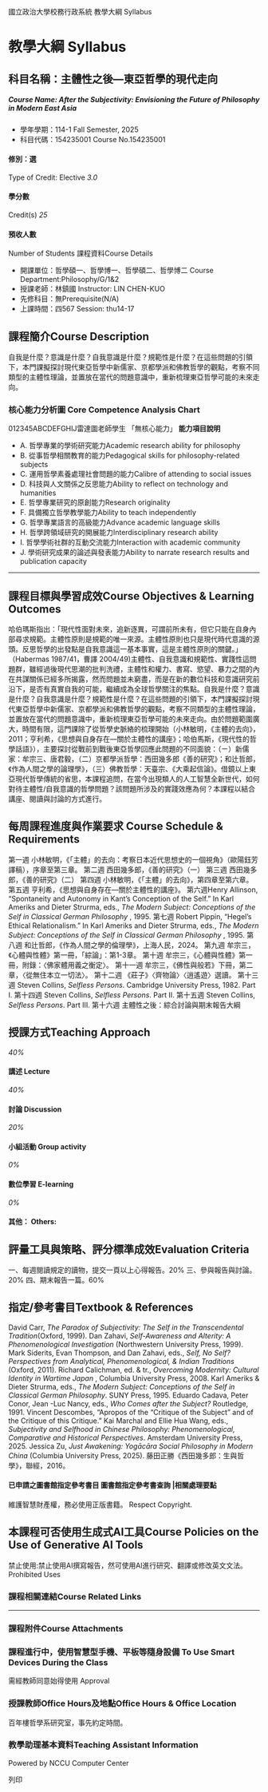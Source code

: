 國立政治大學校務行政系統 教學大綱 Syllabus
# 教學大綱 Syllabus
##  科目名稱：主體性之後—東亞哲學的現代走向
#####  Course Name: After the Subjectivity: Envisioning the Future of Philosophy in Modern East Asia
  * 學年學期：114-1 Fall Semester, 2025 
  * 科目代碼：154235001 Course No.154235001


#### 修別：選
Type of Credit: Elective 
_3.0_
#### 學分數
Credit(s)
_25_
#### 預收人數
Number of Students
課程資料Course Details
  * 開課單位：哲學碩一、哲學博一、哲學碩二、哲學博二 Course Department:Philosophy/G/1&2 
  * 授課老師：林鎮國 Instructor: LIN CHEN-KUO 
  * 先修科目：無Prerequisite(N/A)
  * 上課時間：四567 Session: thu14-17


##  課程簡介Course Description
自我是什麼？意識是什麼？自我意識是什麼？規範性是什麼？在這些問題的引領下，本門課擬探討現代東亞哲學中新儒家、京都學派和佛教哲學的觀點，考察不同類型的主體性理論，並置放在當代的問題意識中，重新梳理東亞哲學可能的未來走向。
###  核心能力分析圖 Core Competence Analysis Chart
012345ABCDEFGHIJ雷達圖老師學生
「無核心能力」 
**能力項目說明**
  * A. 哲學專業的學術研究能力Academic research ability for philosophy
  * B. 從事哲學相關教育的能力Pedagogical skills for philosophy-related subjects
  * C. 運用哲學素養處理社會問題的能力Calibre of attending to social issues
  * D. 科技與人文關係之反思能力Ability to reflect on technology and humanities
  * E. 哲學專業研究的原創能力Research originality
  * F. 具備獨立哲學教學能力Ability to teach independently
  * G. 哲學專業語言的高級能力Advance academic language skills
  * H. 哲學跨領域研究的開展能力Interdisciplinary research ability
  * I. 哲學學術社群的互動交流能力Interaction with academic community
  * J. 學術研究成果的論述與發表能力Ability to narrate research results and publication capacity


* * *
##  課程目標與學習成效Course Objectives & Learning Outcomes 
哈伯瑪斯指出：「現代性面對未來，追新逐異，可謂前所未有，但它只能在自身內部尋求規範。主體性原則是規範的唯一來源。主體性原則也只是現代時代意識的源頭。反思哲學的出發點是自我意識這一基本事實，這是主體性原則的關鍵。」（Habermas 1987/41，曹譯 2004/49)主體性、自我意識和規範性、實踐性這問題群，雖經過後現代思潮的批判洗禮，主體性和權力、書寫、慾望、暴力之間的內在共謀關係已經多所揭露，然而問題並未窮盡，而是在新的數位科技和意識研究前沿下，是否有真實自我的可能，繼續成為全球哲學關注的焦點。自我是什麼？意識是什麼？自我意識是什麼？規範性是什麼？在這些問題的引領下，本門課擬探討現代東亞哲學中新儒家、京都學派和佛教哲學的觀點，考察不同類型的主體性理論，並置放在當代的問題意識中，重新梳理東亞哲學可能的未來走向。由於問題範圍廣大，時間有限，這門課除了從哲學史脈絡的梳理開始（小林敏明，《主體的去向》，2011；亨利希，《思想與自身存在—關於主體性的講座》；哈伯馬斯，《現代性的哲學話語》），主要探討從戰前到戰後東亞哲學回應此問題的不同面貌：（ㄧ）新儒家：牟宗三、唐君毅，（二）京都學派哲學：西田幾多郎《善的研究》；和辻哲郎，《作為人間之學的論理學》，（三）佛教哲學：天臺宗、《大乘起信論》。借鏡以上東亞現代哲學傳統的省思，本課程追問，在當今出現類人的人工智慧全新世代，如何對待主體性/自我意識的哲學問題？該問題所涉及的實踐效應為何？本課程以結合講座、閱讀與討論的方式進行。
##  每周課程進度與作業要求 Course Schedule & Requirements
第一週 小林敏明，《「主體」的去向：考察日本近代思想史的一個視角》（歐陽鈺芳譯稿），序章至第三章。
第二週 西田幾多郎，《善的研究》（一）
第三週 西田幾多郎，《善的研究》（二）
第四週 小林敏明，《「主體」的去向》，第四章至第六章。
第五週 亨利希，《思想與自身存在—關於主體性的講座》。
第六週Henry Allinson, “Spontaneity and Autonomy in Kant’s Conception of the Self.” In Karl Ameriks and Dieter Strurma, eds., _The Modern Subject: Conceptions of the Self in Classical German Philosophy_ , 1995. 
第七週 Robert Pippin, “Hegel’s Ethical Relationalism.” In Karl Ameriks and Dieter Strurma, eds., _The Modern Subject: Conceptions of the Self in Classical German Philosophy_ , 1995.
第八週 和辻哲郎，《作為人間之學的倫理學》，上海人民，2024。
第九週 牟宗三，《心體與性體》第一冊，「綜論」：第1-3章。
第十週 牟宗三，《心體與性體》第一冊，附錄：〈佛家體用義之衡定〉。
第十一週 牟宗三，《佛性與般若》下冊，第二章，〈從無住本立一切法〉。
第十二週 《莊子》〈齊物論〉〈逍遙遊〉選讀。
第十三週 Steven Collins, _Selfless Persons_. Cambridge University Press, 1982. Part I.
第十四週 Steven Collins, _Selfless Persons_. Part II.
第十五週 Steven Collins, _Selfless Persons_. Part III.
第十六週 主體性之後：綜合討論與期末報告大綱
##  授課方式Teaching Approach
_40%_
####  講述 Lecture
_40%_
####  討論 Discussion
_20%_
####  小組活動 Group activity
_0%_
####  數位學習 E-learning
_0%_
####  其他： Others:
##  評量工具與策略、評分標準成效Evaluation Criteria
一、每週閱讀規定的讀物，提交一頁以上心得報告。20%
三、參與報告與討論。20%
四、期末報告一篇。60%
##  指定/參考書目Textbook & References
David Carr, _The Paradox of Subjectivity: The Self in the Transcendental Tradition_(Oxford, 1999). 
Dan Zahavi, _Self-Awareness and Alterity: A Phenomenological Investigation_ (Northwestern University Press, 1999). 
Mark Siderits, Evan Thompson, and Dan Zahavi, eds., _Self, No Self? Perspectives from Analytical, Phenomenological, & Indian Traditions_ (Oxford, 2011). 
Richard Calichman, ed. & tr., _Overcoming Modernity: Cultural Identity in Wartime Japan_ , Columbia University Press, 2008. 
Karl Ameriks & Dieter Strurma, eds., _The Modern Subject: Conceptions of the Self in Classical German Philosophy_. SUNY Press, 1995.
Eduardo Cadava, Peter Conor, Jean -Luc Nancy, eds., _Who Comes after the Subject?_ Routledge, 1991. 
Vincent Descombes, “Apropos of the “Critique of the Subject” and of the Critique of this Critique.”
Kai Marchal and Ellie Hua Wang, eds., _Subjectivity and Selfhood in Chinese Philosophy: Phenomenological, Comparative and Historical Perspectives_. Amsterdam University Press, 2025. 
Jessica Zu, _Just Awakening: Yogācāra Social Philosophy in Modern China_ (Columbia University Press, 2025).
藤田正勝《西田幾多郎：生與哲學》，聯經，2016。
####  已申請之圖書館指定參考書目  圖書館指定參考書查詢 |相關處理要點
維護智慧財產權，務必使用正版書籍。 Respect Copyright.
##  本課程可否使用生成式AI工具Course Policies on the Use of Generative AI Tools
禁止使用:禁止使用AI撰寫報告，然可使用AI進行研究、翻譯或修改英文文法。 Prohibited Uses
###  課程相關連結Course Related Links
* * *
###  課程附件Course Attachments
###  課程進行中，使用智慧型手機、平板等隨身設備 To Use Smart Devices During the Class
需經教師同意始得使用  Approval
###  授課教師Office Hours及地點Office Hours & Office Location
百年樓哲學系研究室，事先約定時間。
###  教學助理基本資料Teaching Assistant Information
Powered by NCCU Computer Center
  
列印
